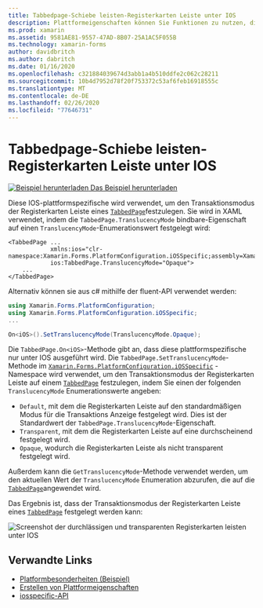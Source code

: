 ```yaml
---
title: Tabbedpage-Schiebe leisten-Registerkarten Leiste unter IOS
description: Plattformeigenschaften können Sie Funktionen zu nutzen, die nur auf einer bestimmten Plattform verfügbar ist ohne die Implementierung der benutzerdefinierten Renderern und Effekte. In diesem Artikel wird erläutert, wie Sie die plattformspezifische IOS-Anwendung verwenden, die den Transaktionsmodus der Registerkarten Leiste auf einer tabbedpage festlegt.
ms.prod: xamarin
ms.assetid: 9581AE81-9557-47AD-8B07-25A1AC5F055B
ms.technology: xamarin-forms
author: davidbritch
ms.author: dabritch
ms.date: 01/16/2020
ms.openlocfilehash: c321884039674d3abb1a4b510ddfe2c062c28211
ms.sourcegitcommit: 10b4d7952d78f20f753372c53af6feb16918555c
ms.translationtype: MT
ms.contentlocale: de-DE
ms.lasthandoff: 02/26/2020
ms.locfileid: "77646731"
---
```

# <a name="tabbedpage-translucent-tab-bar-on-ios"></a>Tabbedpage-Schiebe leisten-Registerkarten Leiste unter IOS

[![Beispiel herunterladen](~/media/shared/download.png) Das Beispiel herunterladen](https://docs.microsoft.com/samples/xamarin/xamarin-forms-samples/userinterface-platformspecifics)

Diese IOS-plattformspezifische wird verwendet, um den Transaktionsmodus der Registerkarten Leiste eines [`TabbedPage`](xref:Xamarin.Forms.TabbedPage)festzulegen. Sie wird in XAML verwendet, indem die `TabbedPage.TranslucencyMode` bindbare-Eigenschaft auf einen `TranslucencyMode`-Enumerationswert festgelegt wird:

```xaml
<TabbedPage ...
            xmlns:ios="clr-namespace:Xamarin.Forms.PlatformConfiguration.iOSSpecific;assembly=Xamarin.Forms.Core"
            ios:TabbedPage.TranslucencyMode="Opaque">
    ...
</TabbedPage>
```

Alternativ können sie aus c# mithilfe der fluent-API verwendet werden:

```csharp
using Xamarin.Forms.PlatformConfiguration;
using Xamarin.Forms.PlatformConfiguration.iOSSpecific;
...

On<iOS>().SetTranslucencyMode(TranslucencyMode.Opaque);
```

Die `TabbedPage.On<iOS>`-Methode gibt an, dass diese plattformspezifische nur unter IOS ausgeführt wird. Die `TabbedPage.SetTranslucencyMode`-Methode im [`Xamarin.Forms.PlatformConfiguration.iOSSpecific`](xref:Xamarin.Forms.PlatformConfiguration.iOSSpecific) -Namespace wird verwendet, um den Transaktionsmodus der Registerkarten Leiste auf einem [`TabbedPage`](xref:Xamarin.Forms.TabbedPage) festzulegen, indem Sie einen der folgenden `TranslucencyMode` Enumerationswerte angeben:

- `Default`, mit dem die Registerkarten Leiste auf den standardmäßigen Modus für die Transaktions Anzeige festgelegt wird. Dies ist der Standardwert der `TabbedPage.TranslucencyMode`-Eigenschaft.
- `Transparent`, mit dem die Registerkarten Leiste auf eine durchscheinend festgelegt wird.
- `Opaque`, wodurch die Registerkarten Leiste als nicht transparent festgelegt wird.

Außerdem kann die `GetTranslucencyMode`-Methode verwendet werden, um den aktuellen Wert der `TranslucencyMode` Enumeration abzurufen, die auf die [`TabbedPage`](xref:Xamarin.Forms.TabbedPage)angewendet wird.

Das Ergebnis ist, dass der Transaktionsmodus der Registerkarten Leiste eines [`TabbedPage`](xref:Xamarin.Forms.TabbedPage) festgelegt werden kann:

![Screenshot der durchlässigen und transparenten Registerkarten leisten unter IOS](tabbedpage-translucent-tabbar-images/translucencymodes.png "Durchlässiges und undurchsichtiges Tabstopp")

## <a name="related-links"></a>Verwandte Links

- [Platformbesonderheiten (Beispiel)](https://docs.microsoft.com/samples/xamarin/xamarin-forms-samples/userinterface-platformspecifics)
- [Erstellen von Plattformeigenschaften](~/xamarin-forms/platform/platform-specifics/index.md#creating-platform-specifics)
- [iosspecific-API](xref:Xamarin.Forms.PlatformConfiguration.iOSSpecific)
